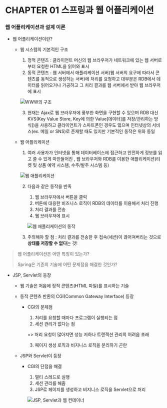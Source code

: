 # CHAPTER 01 스프링과 웹 어플리케이션

### 웹 어플리케이션과 설계 이론

- 웹 어플리케이션이란?

  - 웹 시스템의 기본적인 구조

    1. 정적 콘텐츠 : 클라이언트 머신의 웹 브라우저가 네트워크에 있는 웹 서버로부터 요청한 HTML을 읽어와 표시
    2. 동적 콘텐츠 : 웹 서버에서 애플리케이션 서버(웹 서버의 요구에 따라서 콘텐츠를 동적으로 생성하는 서버)에 처리를 요청하고 대부분은 RDB에서 데이터를 읽어오거나 가공하고 그 처리 결과를 웹 서버에서 받아 웹 브라우저에 표시

    ![WWW의 구조]()

    3. 현재는 Ajax로 웹 브라우저에 풍부한 화면을 구현할 수 있으며 RDB 대신 KVS(Key Value Store, Key에 의한 Value[데이터]를 저장/관리하는 방식])을 사용하고 클라이언트가 스마트폰인 경우도 많으며 인터넷상의 서비스(ex. 메일 or SNS)로 존재할 때도 있지만 기본적인 동작은 위와 동일

  - 웹 어플리케이션

    1. 여러 사용자가 인터넷을 통해 데이터베이스에 접근하고 안전하게 정보를 읽고 쓸 수 있게 마만들어진 , 웹 브라우저와 RDB를 이용한 애플리케이션(티켓 및 상품 예약 시스템, 수주/발주 시스템 등)

    ![웹 애플리케이션]()

    2. 다음과 같은 동작을 반족
       1. 웹 브라우저에서 버튼을 클릭
       2. 버튼에 대응한 비즈니스 로직이 RDB의 데이터를 이용해서 처리 진행
       3. 처리 결과를 전송
       4. 웹 브라우저에 표시

       ![웹 애플리케이션의 동작]()

    3. 주의해야 할 점 : 처리 결과를 전송한 후 접속(세션)이 끊어져버리는 것으로 **상태를 저장할 수 없다**는 것!




> 웹 어플리케이션은 어떤 특징이 있는가?
>
> Spring은 기존의 기술에 어떤 문제점을 해결한 것인가?



- JSP, Servlet의 등장

  - 웹 기술은 처음에 정적 콘텐츠(HTML 파일)를 표시하는 기술

  - 동적 콘텐츠 반환의 CGI(Common Gateway Interface) 등장

    - CGI의 문제점

      1. 처리를 요청할 때마다 프로그램이 실행되는 점
      2. 세션 관리가 없다는 점

      => 처리 요청이 많아지면 성능 저하나 트랜잭션 관리의 어려움 초래

      3. 페이지 생성 로직과 비지니스 로직을 분리하기 곤란

  - JSP와 Servlet이 등장

    - CGI의 단점을 해결

      1. 멀티 스레드로 실행
      2. 세션 관리를 해줌
      3.  JSP로 페이지를 생성하고 비지니스 로직을 Servlet으로 처리

      ![JSP, Servlet과 웹 컨테이너]()


